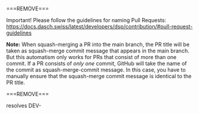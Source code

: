 ===REMOVE===

Important! Please follow the guidelines for naming Pull Requests: 
https://docs.dasch.swiss/latest/developers/dsp/contribution/#pull-request-guidelines

**Note:** When squash-merging a PR into the main branch, the PR title will be taken as squash-merge commit message that 
appears in the main branch. But this automatism only works for PRs that consist of more than one commit. If a PR consists 
of *only one* commit, GitHub will take the name of the commit as squash-merge-commit message. In this case, you have to
manually ensure that the squash-merge commit message is identical to the PR title.

===REMOVE===

resolves DEV-

